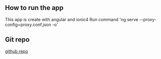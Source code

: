 ## How to run the app
This app is create with angular and ionic4
Run command 'ng serve --proxy-config=proxy.conf.json -o'

## Git repo 
[github repo](https://github.com/jzequn/swen225-a1)
